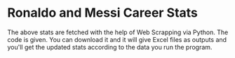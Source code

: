 # Ronaldo and Messi Career Stats

The above stats are fetched with the help of Web Scrapping via Python. The code is given. You can download it and it will give Excel files as outputs and you'll get the updated stats according to the data you run the program. 